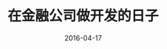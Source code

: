 ---
layout: post
title: 在金融公司做开发的日子
date: 2016-04-17
categories: blog
tags: [纪录,开发]
description: 今天下午临时定下要出差。已抵浙江，刚刚安顿。明天一早出发，不便多写。但会在工作之余尽量写。写不是义务，写本身就是写的报酬。

---